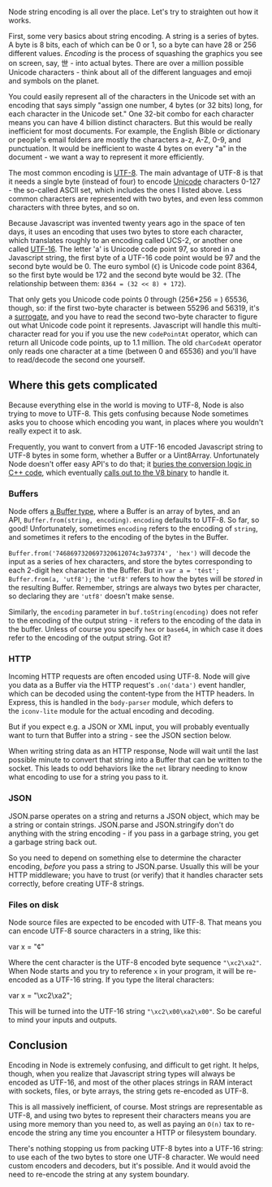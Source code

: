 Node string encoding is all over the place. Let's try to straighten out how it works.

First, some very basics about string encoding. A string is a series of bytes. A byte is 8 bits, each of which can be 0 or 1, so a byte can have 28 or 256 different values. _Encoding_ is the process of squashing the graphics you see on screen, say, 世 - into actual bytes. There are over a million possible Unicode characters - think about all of the different languages and emoji and symbols on the planet.

You could easily represent all of the characters in the Unicode set with an encoding that says simply "assign one number, 4 bytes (or 32 bits) long, for each character in the Unicode set." One 32-bit combo for each character means you can have 4 billion distinct characters. But this would be really inefficient for most documents. For example, the English Bible or dictionary or people's email folders are mostly the characters a-z, A-Z, 0-9, and punctuation. It would be inefficient to waste 4 bytes on every "a" in the document - we want a way to represent it more efficiently.

The most common encoding is [UTF-8](https://en.wikipedia.org/wiki/UTF-8). The main advantage of UTF-8 is that it needs a single byte (instead of four) to encode [Unicode](https://en.wikipedia.org/wiki/Unicode) characters 0-127 - the so-called ASCII set, which includes the ones I listed above. Less common characters are represented with two bytes, and even less common characters with three bytes, and so on.

Because Javascript was invented twenty years ago in the space of ten days, it uses an encoding that uses two bytes to store each character, which translates roughly to an encoding called UCS-2, or another one called [UTF-16](https://en.wikipedia.org/wiki/UTF-16). The letter 'a' is Unicode code point 97, so stored in a Javascript string, the first byte of a UTF-16 code point would be 97 and the second byte would be 0. The euro symbol (`€`) is Unicode code point 8364, so the first byte would be 172 and the second byte would be 32. (The relationship between them: `8364 = (32 << 8) + 172`).

That only gets you Unicode code points 0 through (256*256 = ) 65536, though, so: if the first two-byte character is between 55296 and 56319, it's a [surrogate](https://en.wikipedia.org/wiki/UTF-16#U.2B010000_to_U.2B10FFFF), and you have to read the second two-byte character to figure out what Unicode code point it represents. Javascript will handle this multi-character read for you if you use the new `codePointAt` operator, which can return all Unicode code points, up to 1.1 million. The old `charCodeAt` operator only reads one character at a time (between 0 and 65536) and you'll have to read/decode the second one yourself.

## Where this gets complicated

Because everything else in the world is moving to UTF-8, Node is also trying to move to UTF-8. This gets confusing because Node sometimes asks you to choose which encoding you want, in places where you wouldn't really expect it to ask.

Frequently, you want to convert from a UTF-16 encoded Javascript string to UTF-8 bytes in some form, whether a Buffer or a Uint8Array. Unfortunately Node doesn't offer easy API's to do that; it [buries the conversion logic in C++ code](https://github.com/nodejs/node/blob/master/src/string_bytes.cc#L344), which eventually [calls out to the V8 binary](https://v8.paulfryzel.com/docs/master/classv8_1_1_string.html#aa2529bf836fe251638ebc0a014c1a19c) to handle it.

### Buffers

Node offers [a Buffer type](https://nodejs.org/api/buffer.html), where a Buffer is an array of bytes, and an API, `Buffer.from(string, encoding)`. `encoding` defaults to UTF-8. So far, so good! Unfortunately, sometimes `encoding` refers to the encoding of `string`, and sometimes it refers to the encoding of the bytes in the Buffer.

`Buffer.from('7468697320697320612074c3a97374', 'hex')` will decode the input as a series of hex characters, and store the bytes corresponding to each 2-digit hex character in the Buffer. But in `var a = 'tést'; Buffer.from(a, 'utf8');` the `'utf8'` refers to how the bytes will be _stored_ in the resulting Buffer. Remember, strings are always two bytes per character, so declaring they are `'utf8'` doesn't make sense.

Similarly, the `encoding` parameter in `buf.toString(encoding)` does not refer to the encoding of the output string - it refers to the encoding of the data in the buffer. Unless of course you specify `hex` or `base64`, in which case it does refer to the encoding of the output string. Got it?

### HTTP

Incoming HTTP requests are often encoded using UTF-8. Node will give you data as a Buffer via the HTTP request's `.on('data')` event handler, which can be decoded using the content-type from the HTTP headers. In Express, this is handled in the `body-parser` module, which defers to the `iconv-lite` module for the actual encoding and decoding.

But if you expect e.g. a JSON or XML input, you will probably eventually want to turn that Buffer into a string - see the JSON section below.

When writing string data as an HTTP response, Node will wait until the last possible minute to convert that string into a Buffer that can be written to the socket. This leads to odd behaviors like the `net` library needing to know what encoding to use for a string you pass to it.

### JSON

JSON.parse operates on a string and returns a JSON object, which may be a string or contain strings. JSON.parse and JSON.stringify don't do anything with the string encoding - if you pass in a garbage string, you get a garbage string back out.

So you need to depend on something else to determine the character encoding, _before_ you pass a string to JSON.parse. Usually this will be your HTTP middleware; you have to trust (or verify) that it handles character sets correctly, before creating UTF-8 strings.

### Files on disk

Node source files are expected to be encoded with UTF-8. That means you can encode UTF-8 source characters in a string, like this:

var x = "¢"

Where the cent character is the UTF-8 encoded byte sequence `"\xc2\xa2"`. When Node starts and you try to reference `x` in your program, it will be re-encoded as a UTF-16 string. If you type the literal characters:

var x = "\xc2\xa2";

This will be turned into the UTF-16 string `"\xc2\x00\xa2\x00"`. So be careful to mind your inputs and outputs.

## Conclusion

Encoding in Node is extremely confusing, and difficult to get right. It helps, though, when you realize that Javascript string types will always be encoded as UTF-16, and most of the other places strings in RAM interact with sockets, files, or byte arrays, the string gets re-encoded as UTF-8.

This is all massively inefficient, of course. Most strings are representable as UTF-8, and using two bytes to represent their characters means you are using more memory than you need to, as well as paying an `O(n)` tax to re-encode the string any time you encounter a HTTP or filesystem boundary.

There's nothing stopping us from packing UTF-8 bytes into a UTF-16 string: to use each of the two bytes to store one UTF-8 character. We would need custom encoders and decoders, but it's possible. And it would avoid the need to re-encode the string at any system boundary.